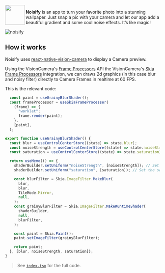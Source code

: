 <img width="64" src="https://github.com/mrevanzak/noisify/blob/main/src/assets/images/icon.png" align="left" />

**Noisify** is an app to turn your favorite photo into a stunning wallpaper. Just snap a pic with your camera and let our app add a beautiful gradient and some cool noise effects. It’s like magic!

![noisify](https://github.com/user-attachments/assets/b15e8533-289a-4911-b434-0c52ab90d5b9)


## How it works
Noisify uses [react-native-vision-camera](https://github.com/mrousavy/react-native-vision-camera) to display a Camera preview.

Using the VisionCamera's [Frame Processors](https://react-native-vision-camera.com/docs/guides/frame-processors) API the VisionCamera's [Skia Frame Processors](https://react-native-vision-camera.com/docs/guides/skia-frame-processors) integration, we can draws 2d graphics (in this case blur and noisy filter) directly to Camera Frames in realtime at 60 FPS.

This is the relevant code:

```ts
  const paint = useGrainyBlurShader();
  const frameProcessor = useSkiaFrameProcessor(
    (frame) => {
      "worklet";
      frame.render(paint);
    },
    [paint],
  );
```

```ts
export function useGrainyBlurShader() {
  const blur = useControlCenterStore((state) => state.blur);
  const noiseStrength = useControlCenterStore((state) => state.noiseStrength);
  const saturation = useControlCenterStore((state) => state.saturation);

  return useMemo(() => {
    shaderBuilder.setUniform("noiseStrength", [noiseStrength]); // Set the noise strength
    shaderBuilder.setUniform("saturation", [saturation]); // Set the saturation factor

    const blurFilter = Skia.ImageFilter.MakeBlur(
      blur,
      blur,
      TileMode.Mirror,
      null,
    );
    const grainyBlurFilter = Skia.ImageFilter.MakeRuntimeShader(
      shaderBuilder,
      null,
      blurFilter,
    );

    const paint = Skia.Paint();
    paint.setImageFilter(grainyBlurFilter);

    return paint;
  }, [blur, noiseStrength, saturation]);
}
```

> See [`index.tsx`](https://github.com/mrevanzak/noisify/blob/main/src/app/index.tsx) for the full code.

## 
